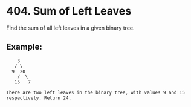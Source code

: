 # 404. Sum of Left Leaves
Find the sum of all left leaves in a given binary tree.

## Example:

```
    3
   / \
  9  20
    /  \
   15   7

There are two left leaves in the binary tree, with values 9 and 15 respectively. Return 24.
```
